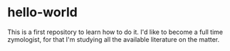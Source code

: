 # hello-world
This is a first repository to learn how to do it.
I'd like to become a full time zymologist, for that I'm studying all the available literature on the matter. 
